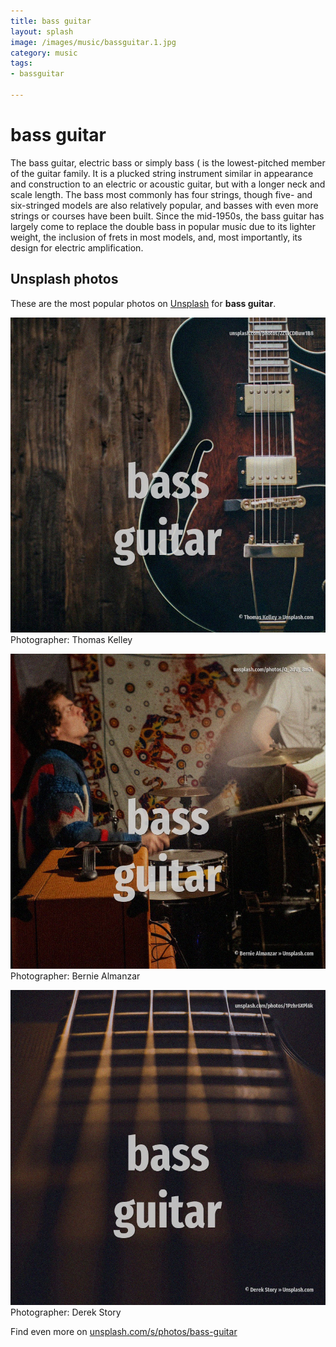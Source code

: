 ```yaml
---
title: bass guitar
layout: splash
image: /images/music/bassguitar.1.jpg
category: music
tags:
- bassguitar

---
```

# bass guitar

The bass guitar, electric bass or simply bass ( is the lowest-pitched member of the guitar family. It is a plucked string instrument similar in appearance and construction to an electric or acoustic  guitar, but with a longer neck and scale length. The bass most commonly has four strings, though five- and six-stringed models are also relatively  popular, and basses with even more  strings or courses have been built. Since the mid-1950s, the bass guitar has largely come to replace the double bass in popular music  due to its lighter weight, the inclusion of frets  in most models, and, most importantly, its  design for electric amplification.  

 
## Unsplash photos
These are the most popular photos on [Unsplash](https://unsplash.com) for **bass guitar**.
 
![bass guitar](/images/music/bassguitar.1.jpg)
Photographer:  Thomas Kelley
 
![bass guitar](/images/music/bassguitar.2.jpg)
Photographer:  Bernie Almanzar
 
![bass guitar](/images/music/bassguitar.3.jpg)
Photographer:  Derek Story
 
Find even more on [unsplash.com/s/photos/bass-guitar](https://unsplash.com/s/photos/bass-guitar)
 
